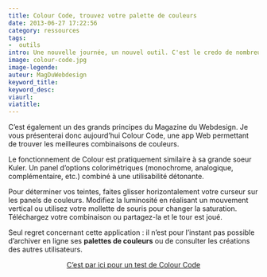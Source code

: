 ```yaml
---
title: Colour Code, trouvez votre palette de couleurs
date: 2013-06-27 17:22:56
category: ressources
tags:
-  outils
intro: Une nouvelle journée, un nouvel outil. C'est le credo de nombreux professionnels du Web design pour être au top.
image: colour-code.jpg
image-legende:
auteur: MagDuWebdesign
keyword_title:
keyword_desc:
viaurl:
viatitle:
---
```


<p>C’est également un des grands principes du Magazine du Webdesign. Je vous présenterai donc aujourd’hui Colour Code, une app Web permettant de trouver les meilleures combinaisons de couleurs.</p>
<p>Le fonctionnement de Colour est pratiquement similaire à sa grande soeur Kuler. Un panel d’options colorimétriques (monochrome, analogique, complémentaire, etc.) combiné à une utilisabilité détonante.</p>
<p>Pour déterminer vos teintes, faites glisser horizontalement votre curseur sur les panels de couleurs. Modifiez la luminosité en réalisant un mouvement vertical ou utilisez votre mollette de souris pour changer la saturation. Téléchargez votre combinaison ou partagez-la et le tour est joué.</p>
<p>Seul regret concernant cette application : il n’est pour l’instant pas possible d’archiver en ligne ses <strong>palettes de couleurs</strong> ou de consulter les créations des autres utilisateurs.</p>
<p style="text-align: center;"><a class="button primary radius" href="http://colourco.de/" target="_blank">C’est par ici pour un test de Colour Code</a></p>